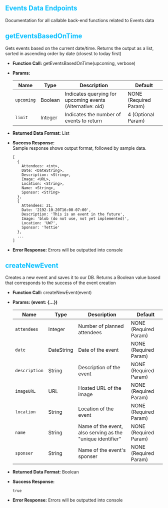 ## <span style="color:deepskyblue">Events Data Endpoints</span>
Documentation for all callable back-end functions related to Events data

## <span style="color:deepskyblue"> getEventsBasedOnTime
Gets events based on the current date/time. Returns the output as a list, sorted in ascending order by date (closest to today first)

* **Function Call:** getEventsBasedOnTime(upcoming, verbose)

* **Params:**

    | Name       | Type    | Description                                               | Default                 |
    | ---------- | ------- | --------------------------------------------------------- | ----------------------- |
    | `upcoming` | Boolean | Indicates querying for upcoming events (Alternative: old) | NONE (Required Param)   |
    | `limit`    | Integer | Indicates the number of events to return                  | 4 (Optional Param)      |

* **Returned Data Format:** List

* **Success Response:** <br>
Sample response shows output format, followed by sample data.
  ```
  [
    {
      Attendees: <int>,
      Date: <DateString>,
      Description: <String>,
      Image: <URL>,
      Location: <String>,
      Name: <String>,
      Sponsor: <String>
    },
    {
      Attendees: 21,
      Date: '2192-10-20T16:00-07:00',
      Description: 'This is an event in the future',
      Image: 'blob (do not use, not yet implemented)',
      Location: 'UW?',
      Sponsor: 'Tettie'
    },
    ...
  ]
  ```

* **Error Response:**
  Errors will be outputted into console


## <span style="color:deepskyblue"> createNewEvent
Creates a new event and saves it to our DB. Returns a Boolean value based that corresponds to the success of the event creation

* **Function Call:** createNewEvent(event)

* **Params: (event: {...})**

    | Name       | Type    | Description                                               | Default                 |
    | ---------- | ------- | --------------------------------------------------------- | ----------------------- |
    | `attendees` | Integer | Number of planned attendees | NONE (Required Param) |
    | `date`    | DateString | Date of the event | NONE (Required Param) |
    | `description` | String | Description of the event | NONE (Required Param) |
    | `imageURL`  | URL | Hosted URL of the image | NONE (Required Param) |
    | `location`| String | Location of the event | NONE (Required Param) |
    | `name` | String | Name of the event, also serving as the "unique identifier" | NONE (Required Param) |
    | `sponser` | String | Name of the event's sponser | NONE (Required Param) |

* **Returned Data Format:** Boolean

* **Success Response:** <br>
  ```
  true
  ```

* **Error Response:**
  Errors will be outputted into console